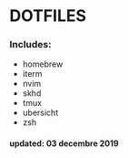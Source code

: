 # DOTFILES

### Includes:
- homebrew
- iterm
- nvim
- skhd
- tmux
- ubersicht
- zsh
#### updated: 03 decembre 2019
